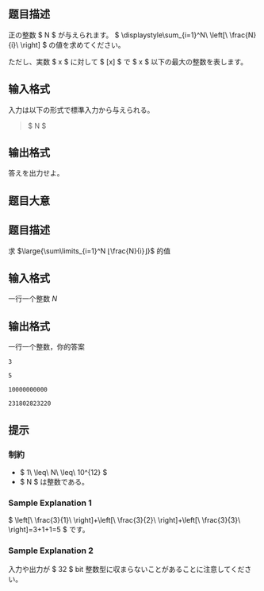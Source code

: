 ## 题目描述
[problemUrl]: https://atcoder.jp/contests/abc230/tasks/abc230_e

正の整数 $ N $ が与えられます。 $ \displaystyle\sum_{i=1}^N\ \left[\ \frac{N}{i}\ \right] $ の値を求めてください。

ただし、実数 $ x $ に対して $ [x] $ で $ x $ 以下の最大の整数を表します。

## 输入格式
入力は以下の形式で標準入力から与えられる。

> $ N $

## 输出格式
答えを出力せよ。

## 题目大意
## 题目描述

求 $\large{\sum\limits_{i=1}^N ⌊\frac{N}{i}⌋}$ 的值

## 输入格式

一行一个整数 $N$ 

## 输出格式

一行一个整数，你的答案

```input1
3
```

```output1
5
```

```input2
10000000000
```

```output2
231802823220
```

## 提示
### 制約

- $ 1\ \leq\ N\ \leq\ 10^{12} $
- $ N $ は整数である。

### Sample Explanation 1

$ \left[\ \frac{3}{1}\ \right]+\left[\ \frac{3}{2}\ \right]+\left[\ \frac{3}{3}\ \right]=3+1+1=5 $ です。

### Sample Explanation 2

入力や出力が $ 32 $ bit 整数型に収まらないことがあることに注意してください。

